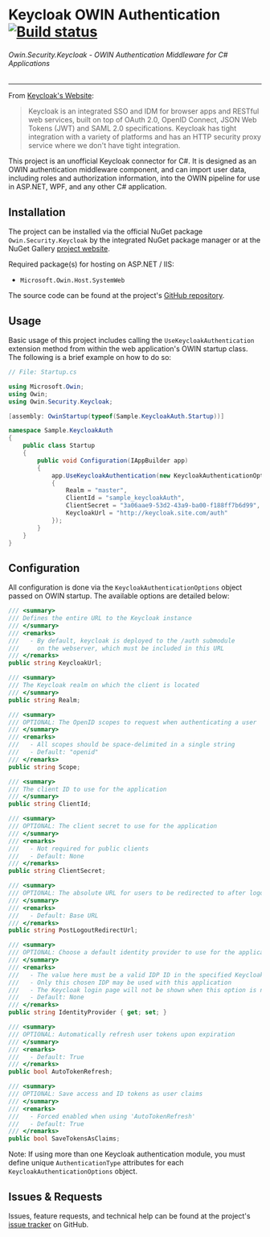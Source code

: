 # Keycloak OWIN Authentication [![Build status](https://ci.appveyor.com/api/projects/status/xf1kvor22ya99h6w?svg=true)](https://ci.appveyor.com/project/DylanPlecki/keycloakowinauthentication)
###### Owin.Security.Keycloak - OWIN Authentication Middleware for C# Applications
----------------------------------------------------------------------------------

From [Keycloak's Website](http://keycloak.jboss.org/):
> Keycloak is an integrated SSO and IDM for browser apps and RESTful web services, built on top of OAuth 2.0, OpenID Connect, JSON Web Tokens (JWT) and SAML 2.0 specifications. Keycloak has tight integration with a variety of platforms and has an HTTP security proxy service where we don't have tight integration.

This project is an unofficial Keycloak connector for C#. It is designed as an OWIN authentication middleware component, and can import user data, including roles and authorization information, into the OWIN pipeline for use in ASP.NET, WPF, and any other C# application.

## Installation

The project can be installed via the official NuGet package `Owin.Security.Keycloak` by the integrated NuGet package manager or at the NuGet Gallery [project website](https://www.nuget.org/packages/Owin.Security.Keycloak).

Required package(s) for hosting on ASP.NET / IIS:
- `Microsoft.Owin.Host.SystemWeb`

The source code can be found at the project's [GitHub repository](https://github.com/dylanplecki/KeycloakOwinAuthentication).

## Usage

Basic usage of this project includes calling the `UseKeycloakAuthentication` extension method from within the web application's OWIN startup class.
The following is a brief example on how to do so:

```c#
// File: Startup.cs

using Microsoft.Owin;
using Owin;
using Owin.Security.Keycloak;

[assembly: OwinStartup(typeof(Sample.KeycloakAuth.Startup))]

namespace Sample.KeycloakAuth
{
    public class Startup
    {
        public void Configuration(IAppBuilder app)
        {
            app.UseKeycloakAuthentication(new KeycloakAuthenticationOptions
            {
                Realm = "master",
                ClientId = "sample_keycloakAuth",
                ClientSecret = "3a06aae9-53d2-43a9-ba00-f188ff7b6d99",
                KeycloakUrl = "http://keycloak.site.com/auth"
            });
        }
    }
}
```

## Configuration

All configuration is done via the `KeycloakAuthenticationOptions` object passed on OWIN startup. The available options are detailed below:

```c#
/// <summary>
/// Defines the entire URL to the Keycloak instance
/// </summary>
/// <remarks>
///   - By default, keycloak is deployed to the /auth submodule
///     on the webserver, which must be included in this URL
/// </remarks>
public string KeycloakUrl;

/// <summary>
/// The Keycloak realm on which the client is located
/// </summary>
public string Realm;

/// <summary>
/// OPTIONAL: The OpenID scopes to request when authenticating a user
/// </summary>
/// <remarks>
///   - All scopes should be space-delimited in a single string
///   - Default: "openid"
/// </remarks>
public string Scope;

/// <summary>
/// The client ID to use for the application
/// </summary>
public string ClientId;

/// <summary>
/// OPTIONAL: The client secret to use for the application
/// </summary>
/// <remarks>
///   - Not required for public clients
///   - Default: None
/// </remarks>
public string ClientSecret;

/// <summary>
/// OPTIONAL: The absolute URL for users to be redirected to after logout
/// </summary>
/// <remarks>
///   - Default: Base URL
/// </remarks>
public string PostLogoutRedirectUrl;

/// <summary>
/// OPTIONAL: Choose a default identity provider to use for the application
/// </summary>
/// <remarks>
///   - The value here must be a valid IDP ID in the specified Keycloak realm
///   - Only this chosen IDP may be used with this application
///   - The Keycloak login page will not be shown when this option is non-empty
///   - Default: None
/// </remarks>
public string IdentityProvider { get; set; }

/// <summary>
/// OPTIONAL: Automatically refresh user tokens upon expiration
/// </summary>
/// <remarks>
///   - Default: True
/// </remarks>
public bool AutoTokenRefresh;

/// <summary>
/// OPTIONAL: Save access and ID tokens as user claims
/// </summary>
/// <remarks>
///   - Forced enabled when using 'AutoTokenRefresh'
///   - Default: True
/// </remarks>
public bool SaveTokensAsClaims;
```

Note: If using more than one Keycloak authentication module, you must define unique `AuthenticationType` attributes for each `KeycloakAuthenticationOptions` object.

## Issues & Requests

Issues, feature requests, and technical help can be found at the project's [issue tracker](https://github.com/dylanplecki/KeycloakOwinAuthentication/issues) on GitHub.
